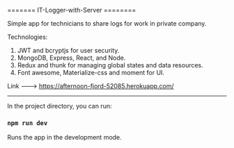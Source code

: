 ======= IT-Logger-with-Server ========

Simple app for technicians to share logs for work in private company.

Technologies:

1) JWT and bcryptjs for user security.
2) MongoDB, Express, React, and Node.
3) Redux and thunk for managing global states and data resources.
4) Font awesome, Materialize-css and moment for UI.

Link ---> https://afternoon-fjord-52085.herokuapp.com/

----------------------------------------------------------------------------------------------------------------------------------------------------------------------
In the project directory, you can run:

### `npm run dev`

Runs the app in the development mode.<br />
